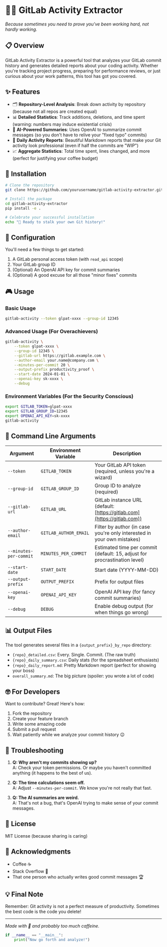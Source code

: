 # 🕵️‍♂️ GitLab Activity Extractor 

_Because sometimes you need to prove you've been working hard, not hardly working._

## 📋 Overview

GitLab Activity Extractor is a powerful tool that analyzes your GitLab commit history and generates detailed reports about your coding activity. Whether you're tracking project progress, preparing for performance reviews, or just curious about your work patterns, this tool has got you covered.

## ✨ Features

- 🗂️ **Repository-Level Analysis**: Break down activity by repository (because not all repos are created equal)
- 📊 **Detailed Statistics**: Track additions, deletions, and time spent (warning: numbers may induce existential crisis)
- 🤖 **AI-Powered Summaries**: Uses OpenAI to summarize commit messages (so you don't have to relive your "fixed typo" commits)
- 📅 **Daily Activity Reports**: Beautiful Markdown reports that make your Git activity look professional (even if half the commits are "WIP")
- 📈 **Aggregate Statistics**: Total time spent, lines changed, and more (perfect for justifying your coffee budget)

## 🚀 Installation

```bash
# Clone the repository
git clone https://github.com/yourusername/gitlab-activity-extractor.git

# Install the package
cd gitlab-activity-extractor
pip install -e .

# Celebrate your successful installation
echo "🎉 Ready to stalk your own Git history!"
```

## 🔧 Configuration

You'll need a few things to get started:

1. A GitLab personal access token (with `read_api` scope)
2. Your GitLab group ID
3. (Optional) An OpenAI API key for commit summaries
4. (Optional) A good excuse for all those "minor fixes" commits

## 🎮 Usage

### Basic Usage

```bash
gitlab-activity --token glpat-xxxx --group-id 12345
```

### Advanced Usage (For Overachievers)

```bash
gitlab-activity \
    --token glpat-xxxx \
    --group-id 12345 \
    --gitlab-url https://gitlab.example.com \
    --author-email your.name@company.com \
    --minutes-per-commit 20 \
    --output-prefix productivity_proof \
    --start-date 2024-01-01 \
    --openai-key sk-xxxx \
    --debug
```

### Environment Variables (For the Security Conscious)

```bash
export GITLAB_TOKEN=glpat-xxxx
export GITLAB_GROUP_ID=12345
export OPENAI_API_KEY=sk-xxxx
gitlab-activity
```

## 📝 Command Line Arguments

| Argument | Environment Variable | Description |
|----------|---------------------|-------------|
| `--token` | `GITLAB_TOKEN` | Your GitLab API token (required, unless you're a wizard) |
| `--group-id` | `GITLAB_GROUP_ID` | Group ID to analyze (required) |
| `--gitlab-url` | `GITLAB_URL` | GitLab instance URL (default: [https://gitlab.com](https://gitlab.com)) |
| `--author-email` | `GITLAB_AUTHOR_EMAIL` | Filter by author (in case you're only interested in your own mistakes) |
| `--minutes-per-commit` | `MINUTES_PER_COMMIT` | Estimated time per commit (default: 15, adjust for procrastination level) |
| `--start-date` | `START_DATE` | Start date (YYYY-MM-DD) |
| `--output-prefix` | `OUTPUT_PREFIX` | Prefix for output files |
| `--openai-key` | `OPENAI_API_KEY` | OpenAI API key (for fancy commit summaries) |
| `--debug` | `DEBUG` | Enable debug output (for when things go wrong) |

## 📊 Output Files

The tool generates several files in a `{output_prefix}_by_repo` directory:

- `{repo}_detailed.csv`: Every. Single. Commit. (The raw truth)
- `{repo}_daily_summary.csv`: Daily stats (for the spreadsheet enthusiasts)
- `{repo}_daily_report.md`: Pretty Markdown report (perfect for showing your boss)
- `overall_summary.md`: The big picture (spoiler: you wrote a lot of code)

## 🤓 For Developers

Want to contribute? Great! Here's how:

1. Fork the repository
2. Create your feature branch
3. Write some amazing code
4. Submit a pull request
5. Wait patiently while we analyze your commit history 😉

## 🐛 Troubleshooting

1. **Q: Why aren't my commits showing up?**  
   A: Check your token permissions. Or maybe you haven't committed anything (it happens to the best of us).

2. **Q: The time calculations seem off.**  
   A: Adjust `--minutes-per-commit`. We know you're not really that fast.

3. **Q: The AI summaries are weird.**  
   A: That's not a bug, that's OpenAI trying to make sense of your commit messages.

## 📜 License

MIT License (because sharing is caring)

## 🙏 Acknowledgments

- Coffee ☕
- Stack Overflow 🚀
- That one person who actually writes good commit messages 🏆

## 💡 Final Note

Remember: Git activity is not a perfect measure of productivity. Sometimes the best code is the code you delete!

---

_Made with 💖 and probably too much caffeine._

```python
if __name__ == "__main__":
    print("Now go forth and analyze!")
```
